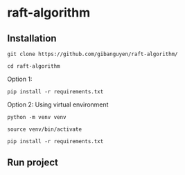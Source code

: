# raft-algorithm
## Installation
```
git clone https://github.com/gibanguyen/raft-algorithm/
```
```
cd raft-algorithm
```
Option 1:
```
pip install -r requirements.txt
```
Option 2: Using virtual environment
```
python -m venv venv 
```
```
source venv/bin/activate
```
```
pip install -r requirements.txt
```

## Run project
```
```
